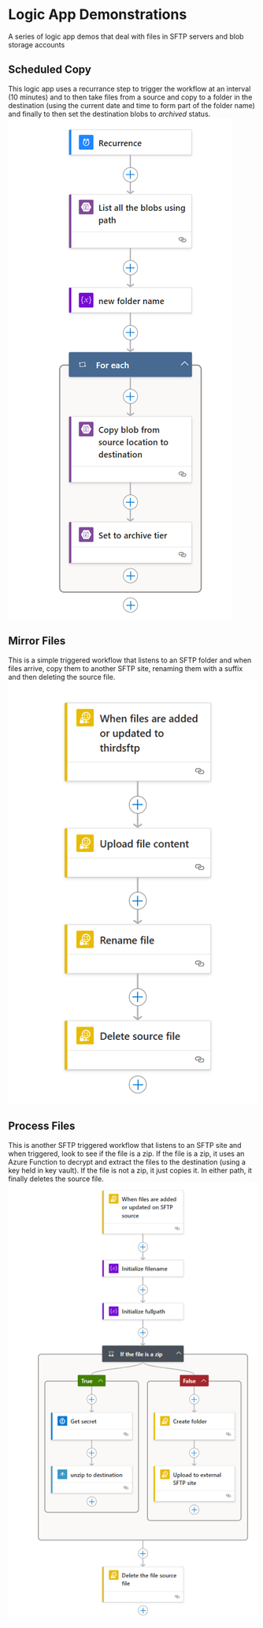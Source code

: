 # Logic App Demonstrations
A series of logic app demos that deal with files in SFTP servers and blob storage accounts

## Scheduled Copy
This logic app uses a recurrance step to trigger the workflow at an interval (10 minutes) and to then take files from a source and copy to a folder in the destination (using the current date and time to form part of the folder name) and finally to then set the destination blobs to *archived* status.
![Scheduled Copy](images/scheduled-copy.png "Scheduled Copy")

## Mirror Files
This is a simple triggered workflow that listens to an SFTP folder and when files arrive, copy them to another SFTP site, renaming them with a suffix and then deleting the source file.
![Mirror Files](images/mirror-files.png "Mirror Files")

## Process Files
This is another SFTP triggered workflow that listens to an SFTP site and when triggered, look to see if the file is a zip. If the file is a zip, it uses an Azure Function to decrypt and extract the files to the destination (using a key held in key vault). If the file is not a zip, it just copies it. In either path, it finally deletes the source file.
![Process Files](images/process-files.png "Process Files")


